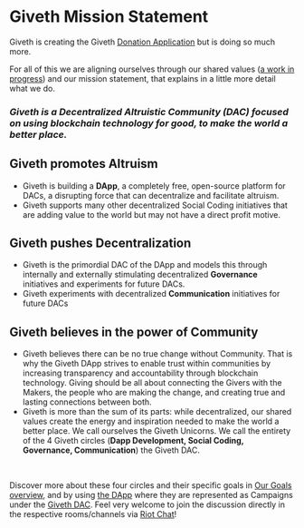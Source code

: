 # Giveth Mission Statement

Giveth is creating the Giveth [Donation Application](../../dapp) but is doing so much more.

For all of this we are aligning ourselves through our shared values ([a work in progress](https://medium.com/giveth/giveth-masterpiece-manifesto-19649c57c6aa)) and our mission statement, that explains in a little more detail what we do.

### *Giveth is a **Decentralized Altruistic Community (DAC)** focused on using blockchain technology for good, to make the world a better place.*



## Giveth promotes **Altruism**

* Giveth is building a **DApp**, a completely free, open-source platform for DACs, a disrupting force that can decentralize and facilitate altruism.
* Giveth supports many other decentralized Social Coding initiatives that are adding value to the world but may not have a direct profit motive.

## Giveth pushes **Decentralization**

* Giveth is the primordial DAC of the DApp and models this through internally and externally stimulating decentralized **Governance** initiatives and experiments for future DACs.
* Giveth experiments with decentralized **Communication** initiatives for future DACs

## Giveth believes in the power of **Community**

* Giveth believes there can be no true change without Community. That is why the Giveth DApp strives to enable trust within communities by increasing transparency and accountability through blockchain technology. Giving should be all about connecting the Givers with the Makers, the people who are making the change, and creating true and lasting connections between both.
* Giveth is more than the sum of its parts: while decentralized, our shared values create the energy and inspiration needed to make the world a better place. We call ourselves the Giveth Unicorns. We call the entirety of the 4 Giveth circles (**Dapp Development, Social Coding, Governance, Communication**) the Giveth DAC.  

<br>

Discover more about these four circles and their specific goals in [Our Goals overview](../Dac/goals.md), and by using [the DApp](http://beta.giveth.io) where they are represented as Campaigns under the [Giveth DAC](https://beta.giveth.io/dacs/5b37da13a239ac21b383d4da). Feel very welcome to join the discussion directly in the respective rooms/channels via [Riot Chat](http://join.giveth.io)!
